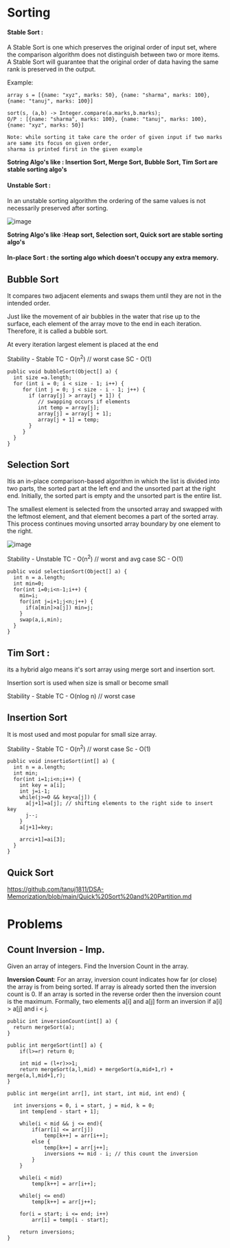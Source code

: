 # Sorting

#### Stable Sort : 
A Stable Sort is one which preserves the original order of input set,
where the comparison algorithm does not distinguish between two or more items. 
A Stable Sort will guarantee that the original order of data having the same rank is preserved in the output.

Example: 
```
array s = [{name: "xyz", marks: 50}, {name: "sharma", marks: 100}, {name: "tanuj", marks: 100}]

sort(s, (a,b) -> Integer.compare(a.marks,b.marks);
O/P : [{name: "sharma", marks: 100}, {name: "tanuj", marks: 100}, {name: "xyz", marks: 50}]

Note: while sorting it take care the order of given input if two marks are same its focus on given order,
sharma is printed first in the given example
```

**Sotring Algo's like : Insertion Sort, Merge Sort, Bubble Sort, Tim Sort are stable sorting algo's**

#### Unstable Sort : 
In an unstable sorting algorithm the ordering of the same values is not necessarily preserved after sorting.

![image](https://user-images.githubusercontent.com/54256549/167083957-1c6ed0b3-e25e-4f91-ad3b-639e9652817a.png)


**Sotring Algo's like :Heap sort, Selection sort, Quick sort are stable sorting algo's**

#### In-place Sort : the sorting algo which doesn't occupy any extra memory.

## Bubble Sort
It compares two adjacent elements and swaps them until they are not in the intended order.

Just like the movement of air bubbles in the water that rise up to the surface,
each element of the array move to the end in each iteration. Therefore, it is called a bubble sort.

At every iteration largest element is placed at the end

Stability - Stable
TC - O(n<sup>2</sup>) // worst case
SC - O(1)

```
public void bubbleSort(Object[] a) {
  int size =a.length;
  for (int i = 0; i < size - 1; i++) {
     for (int j = 0; j < size - i - 1; j++) {
       if (array[j] > array[j + 1]) {
          // swapping occurs if elements
          int temp = array[j];
          array[j] = array[j + 1];
          array[j + 1] = temp;
       }
     }
  }
}
```

## Selection Sort
Itis an in-place comparison-based algorithm in which the list is divided into two parts, the sorted part at the left end and the unsorted part at the right end. Initially, the sorted part is empty and the unsorted part is the entire list.

The smallest element is selected from the unsorted array and swapped with the leftmost element, and that element becomes a part of the sorted array. This process continues moving unsorted array boundary by one element to the right.

![image](https://user-images.githubusercontent.com/54256549/167095347-11a9d202-3911-4c8d-af44-32b9afa43dc5.png)

Stability - Unstable
TC - O(n<sup>2</sup>) // worst and avg case
SC - O(1)

```
public void selectionSort(Object[] a) {
  int n = a.length;
  int min=0;
  for(int i=0;i<n-1;i++) {
    min=i;
    for(int j=i+1;j<n;j++) {
      if(a[min]>a[j]) min=j;
    }
    swap(a,i,min);
  }
}
```
## Tim Sort :
its a hybrid algo means it's sort array using merge sort and insertion sort.

Insertion sort is used when size is small or become small

Stability - Stable
TC - O(nlog n) // worst case

## Insertion Sort
It is most used and most popular for small size array. 

Stability - Stable
TC - O(n<sup>2</sup>) // worst case
Sc - O(1)

```
public void insertioSort(int[] a) {
  int n = a.length;
  int min;
  for(int i=1;i<n;i++) {
    int key = a[i];
    int j=i-1;
    while(j>=0 && key<a[j]) {
      a[j+1]=a[j]; // shifting elements to the right side to insert key
      j--;
    }
    a[j+1]=key;
      
    arrci+1]=ai[3]; 
  }
}
```

## Quick Sort
https://github.com/tanuj1811/DSA-Memorization/blob/main/Quick%20Sort%20and%20Partition.md

# Problems

## Count Inversion - Imp.
Given an array of integers. Find the Inversion Count in the array. 

**Inversion Count**: For an array, inversion count indicates how far (or close) the array is from being sorted. If array is already sorted then the inversion count is 0. If an array is sorted in the reverse order then the inversion count is the maximum. 
Formally, two elements a[i] and a[j] form an inversion if a[i] > a[j] and i < j.

```
public int inversionCount(int[] a) {
  return mergeSort(a);
}

public int mergeSort(int[] a) {
    if(l>=r) return 0;
    
    int mid = (l+r)>>1;
    return mergeSort(a,l,mid) + mergeSort(a,mid+1,r) + merge(a,l,mid+1,r);
}

public int merge(int arr[], int start, int mid, int end) {

  int inversions = 0, i = start, j = mid, k = 0;
	int temp[end - start + 1];

	while(i < mid && j <= end){ 
		if(arr[i] <= arr[j])
			temp[k++] = arr[i++];
		else {
			temp[k++] = arr[j++];
			inversions += mid - i; // this count the inversion
		}
	}

	while(i < mid) 
		temp[k++] = arr[i++];

	while(j <= end) 
		temp[k++] = arr[j++];

	for(i = start; i <= end; i++)
		arr[i] = temp[i - start];
		
	return inversions;
}
```


